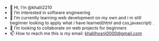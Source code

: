 - 👋 Hi, I’m @khalil2210 
- 👀 I’m interested in software engineering 
- 🌱 I’m currently learning web development on my own and i m still beginner looking to apply what i have learned(html and css,javascript) .
- 💞️ I’m looking to collaborate on web projects for beginners  
- 📫 How to reach me this is my email:
khalilhosni0000@gmail.com

<!---
khalil2210/khalil2210 is a ✨ special ✨ repository because its `README.md` (this file) appears on your GitHub profile.
You can click the Preview link to take a look at your changes.
--->
